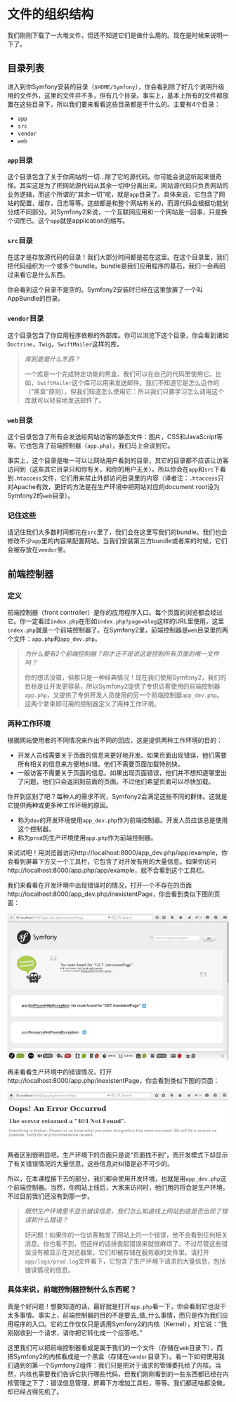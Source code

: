 # 文件的组织结构 #

我们刚刚下载了一大堆文件，但还不知道它们是做什么用的。现在是时候来说明一下了。

## 目录列表 ##

进入到你Symfony安装的目录（`$HOME/Symfony`），你会看到除了好几个说明升级用的文件外，这里的文件并不多，但有几个目录。事实上，基本上所有的文件都放置在这些目录下，所以我们要来看看这些目录都是干什么的。主要有4个目录：

- `app`
- `src`
- `vendor`
- `web`

### `app`目录 ###

这个目录包含了关于你网站的一切...除了它的源代码。你可能会说这听起来很奇怪。其实这是为了把网站源代码从其余一切中分离出来。网站源代码只负责网站的业务逻辑，而这个所谓的“其余一切”呢，就是`app`目录了。具体来说，它包含了网站的配置，缓存，日志等等。这些都是和整个网站有关的，而源代码会根据功能划分成不同部分。对Symfony2来说，一个互联网应用和一个网站是一回事，只是换个词而已。这个`app`就是application的缩写。

### `src`目录 ###

在这才是存放源代码的目录！我们大部分时间都是花在这里。在这个目录里，我们把代码组织为一个或多个bundle。bundle是我们应用程序的基石，我们一会再回过来看它是什么东西。

你会看到这个目录不是空的。Symfony2安装时已经在这里放置了一个叫AppBundle的目录。

### `vendor`目录 ###

这个目录包含了你应用程序依赖的外部库。你可以浏览下这个目录，你会看到诸如`Doctrine`，`Twig`，`SwiftMailer`这样的库。

> _库到底是什么东西？_
> 
> 一个库是一个完成特定功能的黑盒，我们可以在自己的代码里使用它。比如，`SwiftMailer`这个库可以用来发送邮件。我们不知道它是怎么运作的（“黑盒”原则），但我们知道怎么使用它：所以我们只要学习怎么调用这个库就可以轻易地发送邮件了。

### `web`目录 ###

这个目录包含了所有会发送给网站访客的静态文件：图片，CSS和JavaScript等等。它也包含了前端控制器（`app.php`），我们马上会谈到它。

事实上，这个目录是唯一可以让网站用户看到的目录，其它的目录都不应该让访客访问到（这些其它目录只和你有关，和你的用户无关）。所以你会在`app`和`src`下看到`.htaccess`文件，它们用来禁止外部访问目录里的内容（译者注：`.htaccess`只对Apache有效，更好的方法是在生产环境中把网站对应的document root设为Symfony2的`web`目录）。

### 记住这些 ###

请记住我们大多数时间都花在`src`里了，我们会在这里写我们的bundle。我们也会修改不少`app`里的内容来配置网站。当我们安装第三方bundle或者库的时候，它们会被存放在`vendor`里。

## 前端控制器 ##

### 定义 ###

前端控制器（front controller）是你的应用程序入口。每个页面的浏览都会经过它。你一定看过`index.php`在形如`index.php?page=blog`这样的URL里使用，这里`index.php`就是一个前端控制器了。在Symfony2里，前端控制器是`web`目录里的两个文件：`app.php`和`app_dev.php`。

> _为什么要有2个前端控制器？刚才还不是说这是控制所有页面的唯一文件吗？_
> 
> 你的想法没错，但那只是一种经典情况！现在我们使用Symfony2，我们的目标是让开发更容易，所以Symfony2提供了专供访客使用的前端控制器`app.php`，又提供了专供开发人员使用的另一个前端控制器`app_dev.php`。这两个拿来即可用的控制器定义了两种工作环境。

### 两种工作环境 ###

根据网站使用者的不同情况来作出不同的回应，这是提供两种工作环境的目的：

- 开发人员线需要关于页面的信息来更好地开发。如果页面出现错误，他们需要所有相关的信息来方便地纠错。他们不需要页面加载特别快。
- 一般访客不需要关于页面的信息。如果出现页面错误，他们并不想知道哪里出了问题，他们只会返回到前面的页面。不过他们希望页面可以尽快加载。

你开到区别了吧？每种人的需求不同，Symfony2会满足这些不同的群体。这就是它提供两种或更多种工作环境的原因。

- 称为`dev`的开发环境使用`app_dev.php`作为前端控制器。开发人员应该总是使用这个控制器。
- 称为`prod`的生产环境使用`app.php`作为前端控制器。

来试试吧！用浏览器访问http://localhost:8000/app_dev.php/app/example，你会看到屏幕下方又一个工具栏，它包含了对开发有用的大量信息。如果你访问http://localhost:8000/app.php/app/example，就不会看到这个工具栏。

我们来看看在开发环境中出现错误时的情况，打开一个不存在的页面http://localhost:8000/app_dev.php/inexistentPage，你会看到类似下图的页面：

![](./images/error_dev.png)

再来看看生产环境中的错误情况，打开http://localhost:8000/app.php/inexistentPage，你会看到类似下图的页面：

![](./images/error_prod.png)

两者区别很明显吧。生产环境下的页面只是说“页面找不到”，而开发模式下却显示了有关错误情况的大量信息，这些信息对纠错是必不可少的。

所以，在本课程接下去的部分，我们都会使用开发环境，也就是用`app_dev.php`这个前端控制器。当然，你网站上线后，大家来访问时，他们用的将会是生产环境。不过目前我们还没有到那一步。

> _既然生产环境里不显示错误信息，我们怎么知道线上网站到底是否出现了错误和什么错误？_
> 
> 好问题！如果你的一位访客触发了网站上的一个错误，他不会看到任何相关消息。你也看不到，但这样的话排查起错误来就很麻烦了。不过尽管这些错误没有被显示在浏览器里，它们却被存储在服务器的文件里。请打开`app/logs/prod.log`文件看下，它包含了生产环境下请求的大量信息，包括错误情况的信息。

### 具体来说，前端控制器控制什么东西呢？ ###

真是个好问题！想要知道的话，最好就是打开`app.php`看一下，你会看到它也没干太多事情。事实上，前端控制器的目的不是要去_做_什么事情，而只是作为我们应用程序的入口。它的工作仅仅只是调用Symfony2的内核（Kernel），对它说：“我刚刚收到一个请求，请你把它转化成一个应答吧。”

这里我们可以把前端控制器看成是属于我们的一个文件（存储在`web`目录下），而把Symfony2的内核看成是一个黑盒（存储在`vendor`目录下）。看一下如何使用我们遇到的第一个Symfony2组件：我们只是把对于请求的管理委托给了内核。当然，内核也需要我们告诉它执行哪些代码，但我们刚刚看到的一些东西都已经在内核管理之下了：错误信息管理，屏幕下方增加工具栏，等等。我们都还啥都没做，却已经占得先机了。
